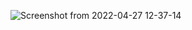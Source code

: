 
![Screenshot from 2022-04-27 12-37-14](https://user-images.githubusercontent.com/72701950/165483245-315337ca-978e-42bc-a668-15b344dca6a5.png)
